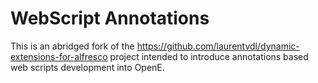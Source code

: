 WebScript Annotations
===============================

This is an abridged fork of the https://github.com/laurentvdl/dynamic-extensions-for-alfresco project intended to introduce annotations based web scripts development into OpenE.
